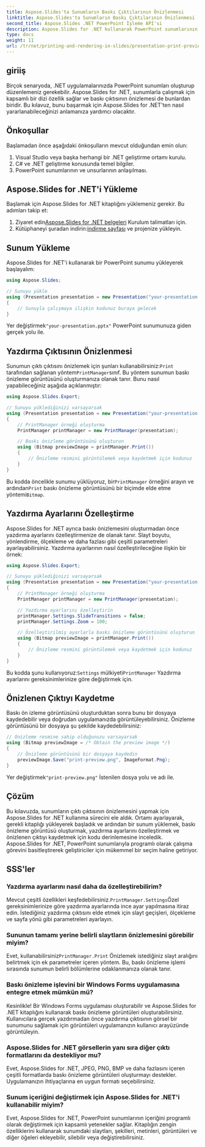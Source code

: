 ```yaml
---
title: Aspose.Slides'ta Sunumların Baskı Çıktılarının Önizlenmesi
linktitle: Aspose.Slides'ta Sunumların Baskı Çıktılarının Önizlenmesi
second_title: Aspose.Slides .NET PowerPoint İşleme API'si
description: Aspose.Slides for .NET kullanarak PowerPoint sunumlarının çıktılarının önizlemesini nasıl yapacağınızı öğrenin. Baskı önizlemelerini oluşturmak ve özelleştirmek için kaynak kodlu bu adım adım kılavuzu izleyin.
type: docs
weight: 11
url: /tr/net/printing-and-rendering-in-slides/presentation-print-preview/
---
```


## giriiş

Birçok senaryoda, .NET uygulamalarınızda PowerPoint sunumları oluşturup düzenlemeniz gerekebilir. Aspose.Slides for .NET, sunumlarla çalışmak için kapsamlı bir dizi özellik sağlar ve baskı çıktısının önizlemesi de bunlardan biridir. Bu kılavuz, bunu başarmak için Aspose.Slides for .NET'ten nasıl yararlanabileceğinizi anlamanıza yardımcı olacaktır.

## Önkoşullar

Başlamadan önce aşağıdaki önkoşulların mevcut olduğundan emin olun:

1. Visual Studio veya başka herhangi bir .NET geliştirme ortamı kurulu.
2. C# ve .NET geliştirme konusunda temel bilgiler.
3. PowerPoint sunumlarının ve unsurlarının anlaşılması.

## Aspose.Slides for .NET'i Yükleme

Başlamak için Aspose.Slides for .NET kitaplığını yüklemeniz gerekir. Bu adımları takip et:

1.  Ziyaret edin[Aspose.Slides for .NET belgeleri](https://reference.aspose.com/slides/net/) Kurulum talimatları için.
2.  Kütüphaneyi şuradan indirin:[indirme sayfası](https://releases.aspose.com/slides/net/) ve projenize yükleyin.

## Sunum Yükleme

Aspose.Slides for .NET'i kullanarak bir PowerPoint sunumu yükleyerek başlayalım:

```csharp
using Aspose.Slides;

// Sunuyu yükle
using (Presentation presentation = new Presentation("your-presentation.pptx"))
{
    // Sunuyla çalışmaya ilişkin kodunuz buraya gelecek
}
```

 Yer değiştirmek`"your-presentation.pptx"` PowerPoint sunumunuza giden gerçek yolu ile.

## Yazdırma Çıktısının Önizlenmesi

 Sunumun çıktı çıktısını önizlemek için şunları kullanabilirsiniz:`Print` tarafından sağlanan yöntem`PrintManager`sınıf. Bu yöntem sunumun baskı önizleme görüntüsünü oluşturmanıza olanak tanır. Bunu nasıl yapabileceğiniz aşağıda açıklanmıştır:

```csharp
using Aspose.Slides.Export;

// Sunuyu yüklediğinizi varsayarsak
using (Presentation presentation = new Presentation("your-presentation.pptx"))
{
    // PrintManager örneği oluşturma
    PrintManager printManager = new PrintManager(presentation);

    // Baskı önizleme görüntüsünü oluşturun
    using (Bitmap previewImage = printManager.Print())
    {
        // Önizleme resmini görüntülemek veya kaydetmek için kodunuz
    }
}
```

 Bu kodda öncelikle sunumu yüklüyoruz, bir`PrintManager` örneğini arayın ve ardından`Print` baskı önizleme görüntüsünü bir biçimde elde etme yöntemi`Bitmap`.

## Yazdırma Ayarlarını Özelleştirme

Aspose.Slides for .NET ayrıca baskı önizlemesini oluşturmadan önce yazdırma ayarlarını özelleştirmenize de olanak tanır. Slayt boyutu, yönlendirme, ölçekleme ve daha fazlası gibi çeşitli parametreleri ayarlayabilirsiniz. Yazdırma ayarlarının nasıl özelleştirileceğine ilişkin bir örnek:

```csharp
using Aspose.Slides.Export;

// Sunuyu yüklediğinizi varsayarsak
using (Presentation presentation = new Presentation("your-presentation.pptx"))
{
    // PrintManager örneği oluşturma
    PrintManager printManager = new PrintManager(presentation);

    // Yazdırma ayarlarını özelleştirin
    printManager.Settings.SlideTransitions = false;
    printManager.Settings.Zoom = 100;

    // Özelleştirilmiş ayarlarla baskı önizleme görüntüsünü oluşturun
    using (Bitmap previewImage = printManager.Print())
    {
        // Önizleme resmini görüntülemek veya kaydetmek için kodunuz
    }
}
```

 Bu kodda şunu kullanıyoruz:`Settings` mülkiyeti`PrintManager` Yazdırma ayarlarını gereksinimlerinize göre değiştirmek için.

## Önizlenen Çıktıyı Kaydetme

Baskı ön izleme görüntüsünü oluşturduktan sonra bunu bir dosyaya kaydedebilir veya doğrudan uygulamanızda görüntüleyebilirsiniz. Önizleme görüntüsünü bir dosyaya şu şekilde kaydedebilirsiniz:

```csharp
// Önizleme resmine sahip olduğunuzu varsayarsak
using (Bitmap previewImage = /* Obtain the preview image */)
{
    // Önizleme görüntüsünü bir dosyaya kaydedin
    previewImage.Save("print-preview.png", ImageFormat.Png);
}
```

 Yer değiştirmek`"print-preview.png"` İstenilen dosya yolu ve adı ile.

## Çözüm

Bu kılavuzda, sunumların çıktı çıktısının önizlemesini yapmak için Aspose.Slides for .NET kullanma sürecini ele aldık. Ortamı ayarlayarak, gerekli kitaplığı yükleyerek başladık ve ardından bir sunum yüklemek, baskı önizleme görüntüsü oluşturmak, yazdırma ayarlarını özelleştirmek ve önizlenen çıktıyı kaydetmek için kodu derinlemesine inceledik. Aspose.Slides for .NET, PowerPoint sunumlarıyla programlı olarak çalışma görevini basitleştirerek geliştiriciler için mükemmel bir seçim haline getiriyor.

## SSS'ler

### Yazdırma ayarlarını nasıl daha da özelleştirebilirim?

 Mevcut çeşitli özellikleri keşfedebilirsiniz.`PrintManager.Settings`Özel gereksinimlerinize göre yazdırma ayarlarında ince ayar yapılmasına itiraz edin. İstediğiniz yazdırma çıktısını elde etmek için slayt geçişleri, ölçekleme ve sayfa yönü gibi parametreleri ayarlayın.

### Sununun tamamı yerine belirli slaytların önizlemesini görebilir miyim?

 Evet, kullanabilirsiniz`PrintManager.Print` Önizlemek istediğiniz slayt aralığını belirtmek için ek parametreler içeren yöntem. Bu, baskı önizleme işlemi sırasında sunumun belirli bölümlerine odaklanmanıza olanak tanır.

### Baskı önizleme işlevini bir Windows Forms uygulamasına entegre etmek mümkün mü?

Kesinlikle! Bir Windows Forms uygulaması oluşturabilir ve Aspose.Slides for .NET kitaplığını kullanarak baskı önizleme görüntüleri oluşturabilirsiniz. Kullanıcılara gerçek yazdırmadan önce yazdırma çıktısının görsel bir sunumunu sağlamak için görüntüleri uygulamanızın kullanıcı arayüzünde görüntüleyin.

### Aspose.Slides for .NET görsellerin yanı sıra diğer çıktı formatlarını da destekliyor mu?

Evet, Aspose.Slides for .NET, JPEG, PNG, BMP ve daha fazlasını içeren çeşitli formatlarda baskı önizleme görüntüleri oluşturmayı destekler. Uygulamanızın ihtiyaçlarına en uygun formatı seçebilirsiniz.

### Sunum içeriğini değiştirmek için Aspose.Slides for .NET'i kullanabilir miyim?

Evet, Aspose.Slides for .NET, PowerPoint sunumlarının içeriğini programlı olarak değiştirmek için kapsamlı yetenekler sağlar. Kitaplığın zengin özelliklerini kullanarak sunumdaki slaytları, şekilleri, metinleri, görüntüleri ve diğer öğeleri ekleyebilir, silebilir veya değiştirebilirsiniz.